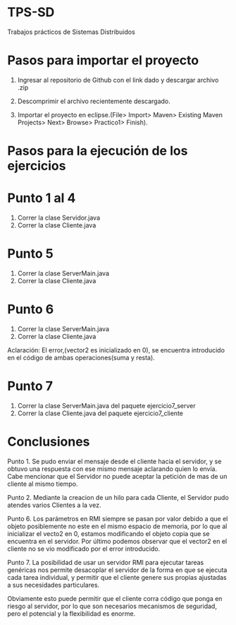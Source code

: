 # TPS-SD
Trabajos prácticos de Sistemas Distribuidos

# Pasos para importar el proyecto 

1. Ingresar al repositorio de Github con el link dado y descargar archivo .zip

2. Descomprimir el archivo recientemente descargado.

3. Importar el proyecto en eclipse.(File> Import> Maven> Existing Maven Projects> Next> Browse> Practico1> Finish).


# Pasos para la ejecución de los ejercicios

# Punto 1 al 4
1. Correr la clase Servidor.java
2. Correr la clase Cliente.java

# Punto 5
1. Correr la clase ServerMain.java
2. Correr la clase Cliente.java

# Punto 6
1. Correr la clase ServerMain.java
2. Correr la clase Cliente.java

Aclaración: El error,(vector2 es inicializado en 0), se encuentra introducido en el código de ambas operaciones(suma y resta).

# Punto 7
1. Correr la clase ServerMain.java del paquete ejercicio7_server
2. Correr la clase Cliente.java del paquete ejercicio7_cliente


# Conclusiones

Punto 1. Se pudo enviar el mensaje desde el cliente hacia el servidor, y se obtuvo una respuesta con ese mismo mensaje aclarando quien lo envía. Cabe mencionar que el Servidor no puede aceptar la petición de mas de un cliente al mismo tiempo.

Punto 2. Mediante la creacion de un hilo para cada Cliente, el Servidor pudo atendes varios Clientes a la vez.

Punto 6. Los parámetros en RMI siempre se pasan por valor debido a que el objeto posiblemente no este en el mismo espacio de memoria,
por lo que al inicializar el vecto2 en 0, estamos modificando el objeto copia que se encuentra en el servidor.
Por último podemos observar que el vector2 en el cliente no se vio modificado por el error introducido.

Punto 7. La posibilidad de usar un servidor RMI para ejecutar tareas genéricas nos permite desacoplar el servidor de la forma en que se ejecuta cada tarea individual, y permitir que el cliente genere sus propias ajustadas a sus necesidades particulares.

Obviamente esto puede permitir que el cliente corra código que ponga en riesgo al servidor, por lo que son necesarios mecanismos de seguridad, pero el potencial y la flexibilidad es enorme.
